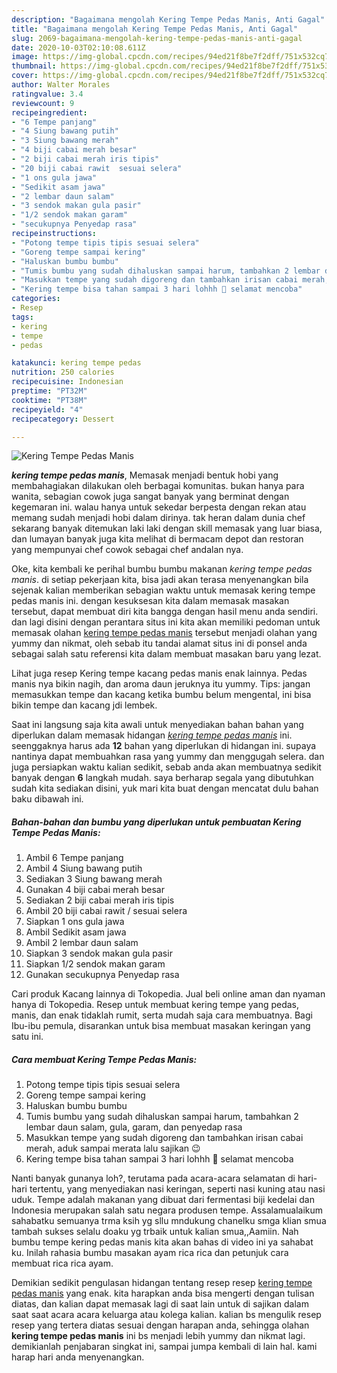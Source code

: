 ```yaml
---
description: "Bagaimana mengolah Kering Tempe Pedas Manis, Anti Gagal"
title: "Bagaimana mengolah Kering Tempe Pedas Manis, Anti Gagal"
slug: 2069-bagaimana-mengolah-kering-tempe-pedas-manis-anti-gagal
date: 2020-10-03T02:10:08.611Z
image: https://img-global.cpcdn.com/recipes/94ed21f8be7f2dff/751x532cq70/kering-tempe-pedas-manis-foto-resep-utama.jpg
thumbnail: https://img-global.cpcdn.com/recipes/94ed21f8be7f2dff/751x532cq70/kering-tempe-pedas-manis-foto-resep-utama.jpg
cover: https://img-global.cpcdn.com/recipes/94ed21f8be7f2dff/751x532cq70/kering-tempe-pedas-manis-foto-resep-utama.jpg
author: Walter Morales
ratingvalue: 3.4
reviewcount: 9
recipeingredient:
- "6 Tempe panjang"
- "4 Siung bawang putih"
- "3 Siung bawang merah"
- "4 biji cabai merah besar"
- "2 biji cabai merah iris tipis"
- "20 biji cabai rawit  sesuai selera"
- "1 ons gula jawa"
- "Sedikit asam jawa"
- "2 lembar daun salam"
- "3 sendok makan gula pasir"
- "1/2 sendok makan garam"
- "secukupnya Penyedap rasa"
recipeinstructions:
- "Potong tempe tipis tipis sesuai selera"
- "Goreng tempe sampai kering"
- "Haluskan bumbu bumbu"
- "Tumis bumbu yang sudah dihaluskan sampai harum, tambahkan 2 lembar daun salam, gula, garam, dan penyedap rasa"
- "Masukkan tempe yang sudah digoreng dan tambahkan irisan cabai merah, aduk sampai merata lalu sajikan 😉"
- "Kering tempe bisa tahan sampai 3 hari lohhh 🤗 selamat mencoba"
categories:
- Resep
tags:
- kering
- tempe
- pedas

katakunci: kering tempe pedas 
nutrition: 250 calories
recipecuisine: Indonesian
preptime: "PT32M"
cooktime: "PT38M"
recipeyield: "4"
recipecategory: Dessert

---
```



![Kering Tempe Pedas Manis](https://img-global.cpcdn.com/recipes/94ed21f8be7f2dff/751x532cq70/kering-tempe-pedas-manis-foto-resep-utama.jpg)

<b><i>kering tempe pedas manis</i></b>, Memasak menjadi bentuk hobi yang membahagiakan dilakukan oleh berbagai komunitas. bukan hanya para wanita, sebagian cowok juga sangat banyak yang berminat dengan kegemaran ini. walau hanya untuk sekedar berpesta dengan rekan atau memang sudah menjadi hobi dalam dirinya. tak heran dalam dunia chef sekarang banyak ditemukan laki laki dengan skill memasak yang luar biasa, dan lumayan banyak juga kita melihat di bermacam depot dan restoran yang mempunyai chef cowok sebagai chef andalan nya.

Oke, kita kembali ke perihal bumbu bumbu makanan <i>kering tempe pedas manis</i>. di setiap pekerjaan kita, bisa jadi akan terasa menyenangkan bila sejenak kalian memberikan sebagian waktu untuk memasak kering tempe pedas manis ini. dengan kesuksesan kita dalam memasak masakan tersebut, dapat membuat diri kita bangga dengan hasil menu anda sendiri. dan lagi disini dengan perantara situs ini kita akan memiliki pedoman untuk memasak olahan <u>kering tempe pedas manis</u> tersebut menjadi olahan yang yummy dan nikmat, oleh sebab itu tandai alamat situs ini di ponsel anda sebagai salah satu referensi kita dalam membuat masakan baru yang lezat.

Lihat juga resep Kering tempe kacang pedas manis enak lainnya. Pedas manis nya bikin nagih, dan aroma daun jeruknya itu yummy. Tips: jangan memasukkan tempe dan kacang ketika bumbu belum mengental, ini bisa bikin tempe dan kacang jdi lembek.


Saat ini langsung saja kita awali untuk menyediakan bahan bahan yang diperlukan dalam memasak hidangan <u><i>kering tempe pedas manis</i></u> ini. seenggaknya harus ada <b>12</b> bahan yang diperlukan di hidangan ini. supaya nantinya dapat membuahkan rasa yang yummy dan menggugah selera. dan juga persiapkan waktu kalian sedikit, sebab anda akan membuatnya sedikit banyak dengan <b>6</b> langkah mudah. saya berharap segala yang dibutuhkan sudah kita sediakan disini, yuk mari kita buat dengan mencatat dulu bahan baku dibawah ini.

<!--inarticleads1-->

##### Bahan-bahan dan bumbu yang diperlukan untuk pembuatan Kering Tempe Pedas Manis:

1. Ambil 6 Tempe panjang
1. Ambil 4 Siung bawang putih
1. Sediakan 3 Siung bawang merah
1. Gunakan 4 biji cabai merah besar
1. Sediakan 2 biji cabai merah iris tipis
1. Ambil 20 biji cabai rawit / sesuai selera
1. Siapkan 1 ons gula jawa
1. Ambil Sedikit asam jawa
1. Ambil 2 lembar daun salam
1. Siapkan 3 sendok makan gula pasir
1. Siapkan 1/2 sendok makan garam
1. Gunakan secukupnya Penyedap rasa


Cari produk Kacang lainnya di Tokopedia. Jual beli online aman dan nyaman hanya di Tokopedia. Resep untuk membuat kering tempe yang pedas, manis, dan enak tidaklah rumit, serta mudah saja cara membuatnya. Bagi Ibu-ibu pemula, disarankan untuk bisa membuat masakan keringan yang satu ini. 

<!--inarticleads2-->

##### Cara membuat Kering Tempe Pedas Manis:

1. Potong tempe tipis tipis sesuai selera
1. Goreng tempe sampai kering
1. Haluskan bumbu bumbu
1. Tumis bumbu yang sudah dihaluskan sampai harum, tambahkan 2 lembar daun salam, gula, garam, dan penyedap rasa
1. Masukkan tempe yang sudah digoreng dan tambahkan irisan cabai merah, aduk sampai merata lalu sajikan 😉
1. Kering tempe bisa tahan sampai 3 hari lohhh 🤗 selamat mencoba


Nanti banyak gunanya loh?, terutama pada acara-acara selamatan di hari-hari tertentu, yang menyediakan nasi keringan, seperti nasi kuning atau nasi uduk. Tempe adalah makanan yang dibuat dari fermentasi biji kedelai dan Indonesia merupakan salah satu negara produsen tempe. Assalamualaikum sahabatku semuanya trma ksih yg sllu mndukung chanelku smga klian smua tambah sukses selalu doaku yg trbaik untuk kalian smua,,Aamiin. Nah bumbu tempe kering pedas manis kita akan bahas di video ini ya sahabat ku. Inilah rahasia bumbu masakan ayam rica rica dan petunjuk cara membuat rica rica ayam. 

Demikian sedikit pengulasan hidangan tentang resep resep <u>kering tempe pedas manis</u> yang enak. kita harapkan anda bisa mengerti dengan tulisan diatas, dan kalian dapat memasak lagi di saat lain untuk di sajikan dalam saat saat acara acara keluarga atau kolega kalian. kalian bs mengulik resep resep yang tertera diatas sesuai dengan harapan anda, sehingga olahan <b>kering tempe pedas manis</b> ini bs menjadi lebih yummy dan nikmat lagi. demikianlah penjabaran singkat ini, sampai jumpa kembali di lain hal. kami harap hari anda menyenangkan.
